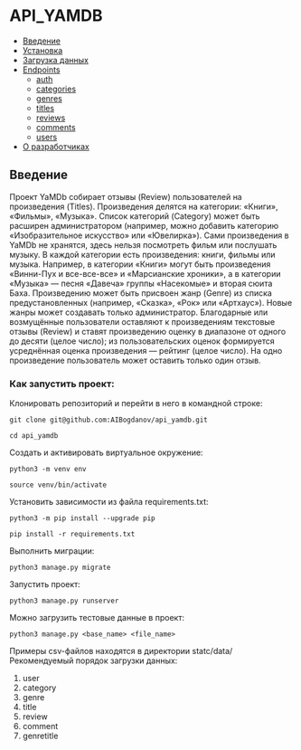 # API_YAMDB
- [Введение](#overview)
- [Установка](#install)
- [Загрузка данных](#upload)
- [Endpoints](#endpoints)
  - [auth](#endpoint-auth)
  - [categories](#endpoint-categories)
  - [genres](#endpoint-genres)
  - [titles](#endpoint-titles)
  - [reviews](#endpoint-reviews)
  - [comments](#endpoint-comments)
  - [users](#endpoint-users)
- [О разработчиках](#about-authors)

## Введение
Проект YaMDb собирает отзывы (Review) пользователей на произведения (Titles). Произведения делятся на категории: «Книги», «Фильмы», «Музыка». Список категорий (Category) может быть расширен администратором (например, можно добавить категорию «Изобразительное искусство» или «Ювелирка»).
Сами произведения в YaMDb не хранятся, здесь нельзя посмотреть фильм или послушать музыку.
В каждой категории есть произведения: книги, фильмы или музыка. Например, в категории «Книги» могут быть произведения «Винни-Пух и все-все-все» и «Марсианские хроники», а в категории «Музыка» — песня «Давеча» группы «Насекомые» и вторая сюита Баха.
Произведению может быть присвоен жанр (Genre) из списка предустановленных (например, «Сказка», «Рок» или «Артхаус»). Новые жанры может создавать только администратор.
Благодарные или возмущённые пользователи оставляют к произведениям текстовые отзывы (Review) и ставят произведению оценку в диапазоне от одного до десяти (целое число); из пользовательских оценок формируется усреднённая оценка произведения — рейтинг (целое число). На одно произведение пользователь может оставить только один отзыв.
### Как запустить проект:

Клонировать репозиторий и перейти в него в командной строке:

```
git clone git@github.com:AIBogdanov/api_yamdb.git
```

```
cd api_yamdb
```

Cоздать и активировать виртуальное окружение:

```
python3 -m venv env
```

```
source venv/bin/activate
```

Установить зависимости из файла requirements.txt:

```
python3 -m pip install --upgrade pip
```

```
pip install -r requirements.txt
```

Выполнить миграции:

```
python3 manage.py migrate
```

Запустить проект:

```
python3 manage.py runserver
```

Можно загрузить тестовые данные в проект:

```
python3 manage.py <base_name> <file_name>
```

Примеры csv-файлов находятся в директории statc/data/
Рекомендуемый порядок загрузки данных:
1. user
2. category
3. genre
4. title
5. review
6. comment
7. genretitle
